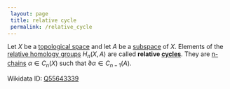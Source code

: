 ```yaml
---
 layout: page
 title: relative cycle
 permalink: /relative_cycle
---
```

Let $X$ be a [topological space](https://defsmath.github.io/DefsMath/topological_space) and let $A$ be a [subspace](https://defsmath.github.io/DefsMath/subspace_topology) of $X$. Elements of the [relative homology groups](https://defsmath.github.io/DefsMath/relative_homology_groups) $H_n(X,A)$ are called **relative [cycles](https://defsmath.github.io/DefsMath/homology_group)**. They are [n-chains](https://defsmath.github.io/DefsMath/n-chain) $\alpha\in C_n(X)$ such that $\partial \alpha \in C_{n-1}(A)$.

Wikidata ID: [Q55643339](https://www.wikidata.org/wiki/Q55643339)